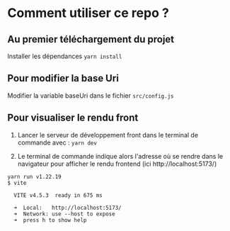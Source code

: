 # Comment utiliser ce repo ?

## Au premier téléchargement du projet

Installer les dépendances
`yarn install`

## Pour modifier la base Uri

Modifier la variable baseUri dans le fichier `src/config.js`

## Pour visualiser le rendu front

1. Lancer le serveur de développement front dans le terminal de commande avec :
   `yarn dev`

2. Le terminal de commande indique alors l'adresse où se rendre dans le navigateur pour afficher le rendu frontend (ici http://localhost:5173/)

```
yarn run v1.22.19
$ vite

  VITE v4.5.3  ready in 675 ms

  ➜  Local:   http://localhost:5173/
  ➜  Network: use --host to expose
  ➜  press h to show help
```
